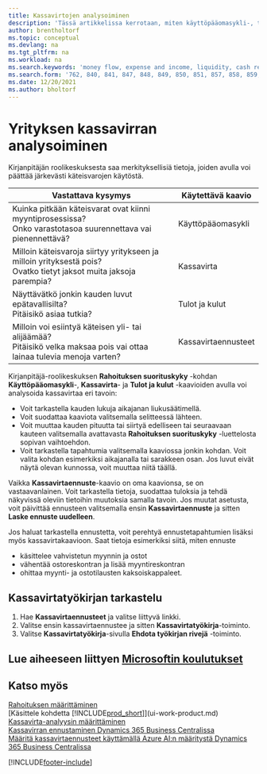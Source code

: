 ```yaml
---
title: Kassavirtojen analysoiminen
description: 'Tässä artikkelissa kerrotaan, miten käyttöpääomasykli-, tulot ja kulut-, kassavirta- ja kassavirtaennustekaavioilla voidaan analysoida yrityksen historiallista ja tulevaa kassavirran liikkumista.'
author: brentholtorf
ms.topic: conceptual
ms.devlang: na
ms.tgt_pltfrm: na
ms.workload: na
ms.search.keywords: 'money flow, expense and income, liquidity, cash receipts minus cash payments, Cartera'
ms.search.form: '762, 840, 841, 847, 848, 849, 850, 851, 857, 858, 859, 860, 862, 863, 865, 866, 867, 868, 869, 1818'
ms.date: 12/20/2021
ms.author: bholtorf
---
```

# <a name="analyzing-cash-flow-in-your-company" />Yrityksen kassavirran analysoiminen
Kirjanpitäjän roolikeskuksesta saa merkityksellisiä tietoja, joiden avulla voi päättää järkevästi käteisvarojen käytöstä.  

| Vastattava kysymys | Käytettävä kaavio |
| --- | --- |
| Kuinka pitkään käteisvarat ovat kiinni myyntiprosessissa?</br> Onko varastotasoa suurennettava vai pienennettävä? |Käyttöpääomasykli |
| Milloin käteisvaroja siirtyy yritykseen ja milloin yrityksestä pois?</br> Ovatko tietyt jaksot muita jaksoja parempia? |Kassavirta |
| Näyttävätkö jonkin kauden luvut epätavallisilta?</br> Pitäisikö asiaa tutkia? |Tulot ja kulut |
| Milloin voi esiintyä käteisen yli- tai alijäämää?</br> Pitäisikö velka maksaa pois vai ottaa lainaa tulevia menoja varten? |Kassavirtaennusteet |

Kirjanpitäjä-roolikeskuksen **Rahoituksen suorituskyky** -kohdan **Käyttöpääomasykli**-, **Kassavirta**- ja **Tulot ja kulut** -kaavioiden avulla voi analysoida kassavirtaa eri tavoin:  

* Voit tarkastella kauden lukuja aikajanan liukusäätimellä.  
* Voit suodattaa kaaviota valitsemalla selitteessä lähteen.  
* Voit muuttaa kauden pituutta tai siirtyä edelliseen tai seuraavaan kauteen valitsemalla avattavasta **Rahoituksen suorituskyky** -luettelosta sopivan vaihtoehdon.  
* Voit tarkastella tapahtumia valitsemalla kaaviossa jonkin kohdan. Voit valita kohdan esimerkiksi aikajanalla tai sarakkeen osan. Jos luvut eivät näytä olevan kunnossa, voit muuttaa niitä täällä.  

Vaikka **Kassavirtaennuste**-kaavio on oma kaavionsa, se on vastaavanlainen. Voit tarkastella tietoja, suodattaa tuloksia ja tehdä näkyvissä oleviin tietoihin muutoksia samalla tavoin. Jos muutat asetusta, voit päivittää ennusteen valitsemalla ensin **Kassavirtaennuste** ja sitten **Laske ennuste uudelleen**.

Jos haluat tarkastella ennustetta, voit perehtyä ennustetapahtumien lisäksi myös kassavirtakaavioon. Saat tietoja esimerkiksi siitä, miten ennuste

* käsittelee vahvistetun myynnin ja ostot  
* vähentää ostoreskontran ja lisää myyntireskontran  
* ohittaa myynti- ja ostotilausten kaksoiskappaleet.  

## <a name="to-view-a-cash-flow-worksheet" />Kassavirtatyökirjan tarkastelu

1. Hae **Kassavirtaennusteet** ja valitse liittyvä linkki.  
2. Valitse ensin kassavirtaennustee ja sitten **Kassavirtatyökirja**-toiminto.  
3. Valitse **Kassavirtatyökirja**-sivulla **Ehdota työkirjan rivejä** -toiminto.  

## <a name="see-related-microsoft-trainingtrainingmodulesforecast-cash-flow-dynamics-365-business-centralindex" />Lue aiheeseen liittyen [Microsoftin koulutukset](/training/modules/forecast-cash-flow-dynamics-365-business-central/index)

## <a name="see-also" />Katso myös

[Rahoituksen määrittäminen](finance-setup-finance.md)  
[Käsittele kohdetta [!INCLUDE[prod_short](includes/prod_short.md)]](ui-work-product.md)  
[Kassavirta-analyysin määrittäminen](finance-setup-cash-flow-analyses.md)  
[Kassavirran ennustaminen Dynamics 365 Business Centralissa](/training/modules/forecast-cash-flow-dynamics-365-business-central/index)  
[Määritä kassavirtaennusteet käyttämällä Azure AI:n määritystä Dynamics 365 Business Centralissa](/training/modules/setup-cash-flow-forecasts/)  

[!INCLUDE[footer-include](includes/footer-banner.md)]
